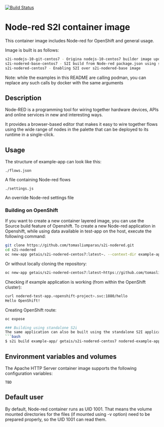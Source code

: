 [![Build Status](https://drone.getais.cloud/api/badges/tomasliumparas/s2i-nodered/status.svg)](https://drone.getais.cloud/tomasliumparas/s2i-nodered)

# Node-red S2I container image
This container image includes Node-red for OpenShift and general usage.

Image is built is as follows:
```bash
s2i-nodejs-10-git-centos7 - Origina nodejs-10-centos7 builder image updated to include GIT v.2.X so that project feature could be enabled
s2i-nodered-base-centos7 - S2I build from Node-red package.json using s2i-nodejs-10-git
s2i-nodered-centos7 - Enabling S2I over s2i-nodered-base image
```

Note: while the examples in this README are calling podman, you can replace any such calls by docker with the same arguments

## Description
Node-RED is a programming tool for wiring together hardware devices, APIs and online services in new and interesting ways.

It provides a browser-based editor that makes it easy to wire together flows using the wide range of nodes in the palette that can be deployed to its runtime in a single-click.

## Usage
The structure of example-app can look like this:
```
./flows.json
```
A file containing Node-red flows

```
./settings.js
```
An override Node-red settings file


### Building on OpenShift
If you want to create a new container layered image, you can use the Source build feature of Openshift. To create a new Node-red application in Openshift, while using data available in test-app on the host, execute the following command:
```bash
git clone https://github.com/tomasliumparas/s2i-nodered.git
cd s2i-nodered
oc new-app getais/s2i-nodered-centos7:latest~. --context-dir example-app --name nodered-example-app
```

Or without locally cloning the repository:
```bash
oc new-app getais/s2i-nodered-centos7:latest~https://github.com/tomasliumparas/s2i-nodered.git --context-dir example-app --name nodered-example-app
```

Checking if example application is working (from within the OpenShift cluster):
```bash
curl nodered-test-app.<openshift-project>.svc:1880/hello
Hello OpenShift!
```

Creating OpenShift route:
```bash
oc expose 

### Building using standalone S2i
The same application can also be built using the standalone S2I application on systems that have it available
```bash
$ s2i build example-app/ getais/s2i-nodered-centos7 nodered-example-app
```



## Environment variables and volumes
The Apache HTTP Server container image supports the following configuration variables:

```
TBD
```

## Default user
By default, Node-red container runs as UID 1001. That means the volume mounted directories for the files (if mounted using -v option) need to be prepared properly, so the UID 1001 can read them.


